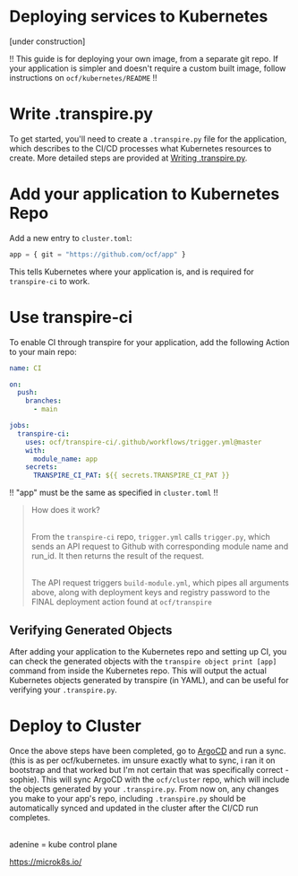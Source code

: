 # Deploying services to Kubernetes

\[under construction\]


!! This guide is for deploying your own image, from a separate git repo. If your application is simpler and doesn't require a custom built image, follow instructions on `ocf/kubernetes/README` !!


# Write .transpire.py

To get started, you'll need to create a `.transpire.py` file for the application, which describes to the CI/CD processes what Kubernetes resources to create. More detailed steps are provided at [Writing .transpire.py](https://docs.ocf.berkeley.edu/doc/writing-transpirepy-LnXraU2bmn).

# Add your application to Kubernetes Repo

Add a new entry to `cluster.toml`:

```python
app = { git = "https://github.com/ocf/app" }
```

This tells Kubernetes where your application is, and is required for `transpire-ci` to work.

# Use transpire-ci

To enable CI through transpire for your application, add the following Action to your main repo:

```yaml
name: CI

on:
  push:
    branches:
      - main

jobs:
  transpire-ci:
    uses: ocf/transpire-ci/.github/workflows/trigger.yml@master
    with:
      module_name: app
    secrets:
      TRANSPIRE_CI_PAT: ${{ secrets.TRANSPIRE_CI_PAT }}
```

!! "app" must be the same as specified in  `cluster.toml` !!

> How does it work?
>
> \
> From the `transpire-ci` repo, `trigger.yml` calls `trigger.py`, which sends an API request to Github with corresponding module name and run_id. It then returns the result of the request.
>
> \
> The API request triggers `build-module.yml`, which pipes all arguments above, along with deployment keys and registry password to the FINAL deployment action found at `ocf/transpire`


## Verifying Generated Objects

After adding your application to the Kubernetes repo and setting up CI, you can check the generated objects with the `transpire object print [app]` command from inside the Kubernetes repo. This will output the actual Kubernetes objects generated by transpire (in YAML), and can be useful for verifying your `.transpire.py`.


# Deploy to Cluster

Once the above steps have been completed, go to [ArgoCD](https://argo.ocf.berkeley.edu) and run a sync. (this is as per ocf/kubernetes. im unsure exactly what to sync, i ran it on bootstrap and that worked but I'm not certain that was specifically correct -sophie). This will sync ArgoCD with the `ocf/cluster` repo, which will include the objects generated by your `.transpire.py`. From now on, any changes you make to your app's repo, including `.transpire.py` should be automatically synced and updated in the cluster after the CI/CD run completes.


\
adenine = kube control plane

<https://microk8s.io/>